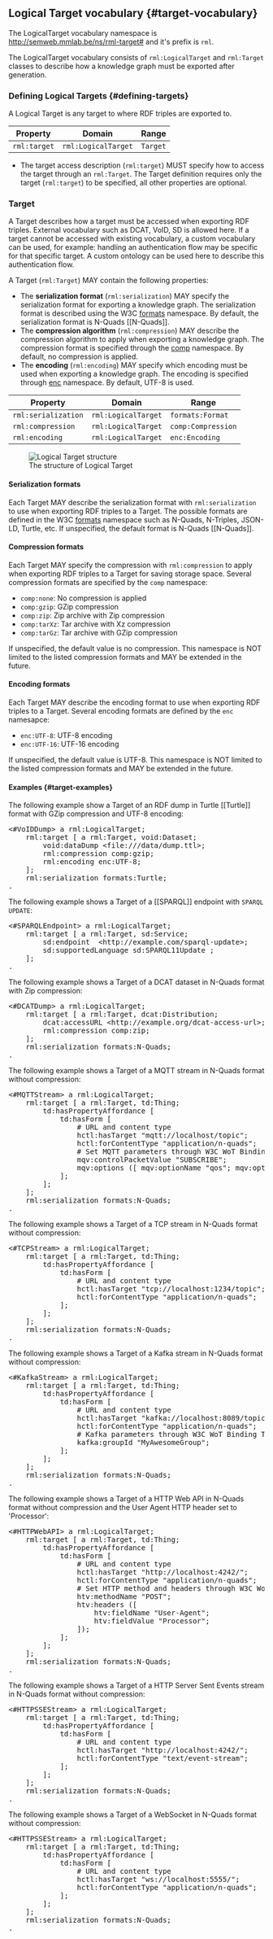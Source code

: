 ## Logical Target vocabulary {#target-vocabulary}

The LogicalTarget vocabulary namespace is http://semweb.mmlab.be/ns/rml-target# 
and it's prefix is `rml`.

The LogicalTarget vocabulary consists of `rml:LogicalTarget` and `rml:Target` 
classes to describe how a knowledge graph must be exported after generation. 
 
### Defining Logical Targets {#defining-targets}

A Logical Target is any target to where RDF triples are exported to.

| Property                    | Domain               | Range               |
| --------------------------- | -------------------- | ------------------- |
| `rml:target`                | `rml:LogicalTarget`  | `Target`            |

- The target access description (`rml:target`) MUST specify how to access
the target through an `rml:Target`.
The Target definition requires only the target (`rml:target`) to be specified, 
all other properties are optional.

### Target 

A Target describes how a target must be accessed when exporting RDF triples.
External vocabulary such as DCAT, VoID, SD is allowed here. 
If a target cannot be accessed with existing vocabulary, a custom vocabulary 
can be used, for example: handling an authentication flow may be specific 
for that specific target. A custom ontology can be used here to describe 
this authentication flow.

A Target (`rml:Target`) MAY contain the following properties:
 
- The **serialization format** (`rml:serialization`) MAY specify 
the serialization format for exporting a knowledge graph. 
The serialization format is described using the W3C 
[formats](https://www.w3.org/ns/formats/) namespace. 
By default, the serialization format is N-Quads [[N-Quads]].
- The **compression algorithm** (`rml:compression`) MAY describe 
the compression algorithm to apply when exporting a knowledge graph.
The compression format is specified through 
the [comp](http://semweb.mmlab.be/ns/rml-compression#) namespace.
By default, no compression is applied.
- The **encoding** (`rml:encoding`) MAY specify which encoding must be used
when exporting a knowledge graph.
The encoding is specified through 
[enc](http://semweb.mmlab.be/ns/rml-compression#) namespace.
By default, UTF-8 is used.

| Property             | Domain               | Range              |
| -------------------- | -------------------- | ------------------ |
| `rml:serialization`  | `rml:LogicalTarget`  | `formats:Format`   |
| `rml:compression`    | `rml:LogicalTarget`  | `comp:Compression` |
| `rml:encoding`       | `rml:LogicalTarget`  | `enc:Encoding`     |

<figure>
  <img src="./resources/images/target-structure.png" alt="Logical Target structure"/>
  <figcaption>The structure of Logical Target</figcaption>
</figure>

#### Serialization formats

Each Target MAY describe the serialization format 
with `rml:serialization` to use when exporting RDF triples to a Target.
The possible formats are defined in the W3C 
[formats](https://www.w3.org/ns/formats/) namespace 
such as N-Quads, N-Triples, JSON-LD, Turtle, etc.
If unspecified, the default format is N-Quads [[N-Quads]].

#### Compression formats

Each Target MAY specify the compression with `rml:compression`
to apply when exporting RDF triples to a Target for saving storage space.
Several compression formats are specified by the `comp` namespace:

- `comp:none`: No compression is applied
- `comp:gzip`: GZip compression
- `comp:zip`: Zip archive with Zip compression
- `comp:tarXz`: Tar archive with Xz compression
- `comp:tarGz`: Tar archive with GZip compression

If unspecified, the default value is no compression.
This namespace is NOT limited to the listed compression formats 
and MAY be extended in the future.

#### Encoding formats

Each Target MAY describe the encoding format to use when exporting
RDF triples to a Target. Several encoding formats are defined by the `enc`
namesapce:

- `enc:UTF-8`: UTF-8 encoding
- `enc:UTF-16`: UTF-16 encoding

If unspecified, the default value is UTF-8.
This namespace is NOT limited to the listed compression formats 
and MAY be extended in the future.

#### Examples {#target-examples}

The following example show a Target of an RDF dump in Turtle [[Turtle]] 
format with GZip compression and UTF-8 encoding:

<pre class="ex-target">
&lt;#VoIDDump&gt; a rml:LogicalTarget;
    rml:target [ a rml:Target, void:Dataset;
        void:dataDump &lt;file:///data/dump.ttl&gt;;
        rml:compression comp:gzip;
        rml:encoding enc:UTF-8;
    ];
    rml:serialization formats:Turtle;
.
</pre>

The following example shows a Target of a [[SPARQL]] 
endpoint with `SPARQL UPDATE`:

<pre class="ex-target">
&lt;#SPARQLEndpoint&gt; a rml:LogicalTarget;
    rml:target [ a rml:Target, sd:Service;
        sd:endpoint  &lt;http://example.com/sparql-update&gt;;
        sd:supportedLanguage sd:SPARQL11Update ;
    ];
.
</pre>

The following example shows a Target of a 
DCAT dataset in N-Quads format with Zip compression:

<pre class="ex-target">
&lt;#DCATDump&gt; a rml:LogicalTarget;
    rml:target [ a rml:Target, dcat:Distribution;
        dcat:accessURL &lt;http://example.org/dcat-access-url&gt;;
        rml:compression comp:zip;
    ];
    rml:serialization formats:N-Quads;
.
</pre>

The following example shows a Target of a
MQTT stream in N-Quads format without compression:

<pre class="ex-target">
&lt;#MQTTStream&gt; a rml:LogicalTarget;
    rml:target [ a rml:Target, td:Thing;
        td:hasPropertyAffordance [
            td:hasForm [
                # URL and content type
                hctl:hasTarget "mqtt://localhost/topic";
                hctl:forContentType "application/n-quads";
                # Set MQTT parameters through W3C WoT Binding Template for MQTT
                mqv:controlPacketValue "SUBSCRIBE";
                mqv:options ([ mqv:optionName "qos"; mqv:optionValue "1" ] [ mqv:optionName "dup" ]);
            ];
        ];
    ];
    rml:serialization formats:N-Quads;
.
</pre>

The following example shows a Target of a
TCP stream in N-Quads format without compression:

<pre class="ex-target">
&lt;#TCPStream&gt; a rml:LogicalTarget;
    rml:target [ a rml:Target, td:Thing;
        td:hasPropertyAffordance [
            td:hasForm [
                # URL and content type
                hctl:hasTarget "tcp://localhost:1234/topic";
                hctl:forContentType "application/n-quads";
            ];
        ];
    ];
    rml:serialization formats:N-Quads;
.
</pre>

The following example shows a Target of a
Kafka stream in N-Quads format without compression:

<pre class="ex-target">
&lt;#KafkaStream&gt; a rml:LogicalTarget;
    rml:target [ a rml:Target, td:Thing;
        td:hasPropertyAffordance [
            td:hasForm [
                # URL and content type
                hctl:hasTarget "kafka://localhost:8089/topic";
                hctl:forContentType "application/n-quads";
                # Kafka parameters through W3C WoT Binding Template for Kafka
                kafka:groupId "MyAwesomeGroup";
            ];
        ];
    ];
    rml:serialization formats:N-Quads;
.
</pre>

The following example shows a Target of a
HTTP Web API in N-Quads format without compression and
the User Agent HTTP header set to 'Processor':

<pre class="ex-target">
&lt;#HTTPWebAPI&gt; a rml:LogicalTarget;
    rml:target [ a rml:Target, td:Thing;
        td:hasPropertyAffordance [
            td:hasForm [
                # URL and content type
                hctl:hasTarget "http://localhost:4242/";
                hctl:forContentType "application/n-quads";
                # Set HTTP method and headers through W3C WoT Binding Template for HTTP
                htv:methodName "POST";
                htv:headers ([
                    htv:fieldName "User-Agent";
                    htv:fieldValue "Processor";
                ]);
            ];
        ];
    ];
    rml:serialization formats:N-Quads;
.
</pre>

The following example shows a Target of a
HTTP Server Sent Events stream in N-Quads format without compression:

<pre class="ex-target">
&lt;#HTTPSSEStream&gt; a rml:LogicalTarget;
    rml:target [ a rml:Target, td:Thing;
        td:hasPropertyAffordance [
            td:hasForm [
                # URL and content type
                hctl:hasTarget "http://localhost:4242/";
                hctl:forContentType "text/event-stream";
            ];
        ];
    ];
    rml:serialization formats:N-Quads;
.
</pre>

The following example shows a Target of a
WebSocket in N-Quads format without compression:

<pre class="ex-target">
&lt;#HTTPSSEStream&gt; a rml:LogicalTarget;
    rml:target [ a rml:Target, td:Thing;
        td:hasPropertyAffordance [
            td:hasForm [
                # URL and content type
                hctl:hasTarget "ws://localhost:5555/";
                hctl:forContentType "application/n-quads";
            ];
        ];
    ];
    rml:serialization formats:N-Quads;
.
</pre>

